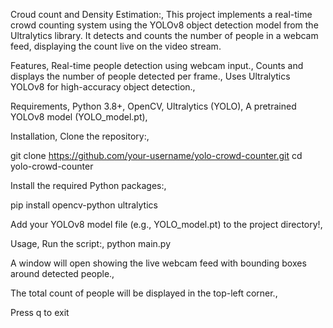Croud count and Density Estimation:,
This project implements a real-time crowd counting system using the YOLOv8 object detection model from the Ultralytics library. It detects and counts the number of people in a webcam feed, displaying the count live on the video stream.

Features,
Real-time people detection using webcam input.,
Counts and displays the number of people detected per frame.,
Uses Ultralytics YOLOv8 for high-accuracy object detection.,

Requirements,
Python 3.8+,
OpenCV,
Ultralytics (YOLO),
A pretrained YOLOv8 model (YOLO_model.pt),

Installation,
Clone the repository:,

git clone https://github.com/your-username/yolo-crowd-counter.git
cd yolo-crowd-counter


Install the required Python packages:,

pip install opencv-python ultralytics


Add your YOLOv8 model file (e.g., YOLO_model.pt) to the project directory!,

Usage,
Run the script:,
python main.py

A window will open showing the live webcam feed with bounding boxes around detected people.,

The total count of people will be displayed in the top-left corner.,

Press q to exit
